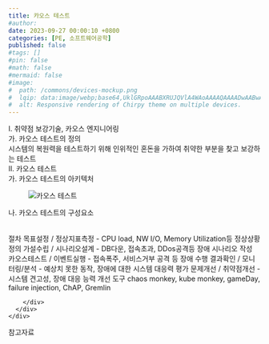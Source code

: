 ```yaml
---
title: 카오스 테스트
#author: 
date: 2023-09-27 00:00:10 +0800
categories: [PE, 소프트웨어공학]
published: false
#tags: []
#pin: false
#math: false
#mermaid: false
#image:
#  path: /commons/devices-mockup.png
#  lqip: data:image/webp;base64,UklGRpoAAABXRUJQVlA4WAoAAAAQAAAADwAABwAAQUxQSDIAAAARL0AmbZurmr57yyIiqE8oiG0bejIYEQTgqiDA9vqnsUSI6H+oAERp2HZ65qP/VIAWAFZQOCBCAAAA8AEAnQEqEAAIAAVAfCWkAALp8sF8rgRgAP7o9FDvMCkMde9PK7euH5M1m6VWoDXf2FkP3BqV0ZYbO6NA/VFIAAAA
#  alt: Responsive rendering of Chirpy theme on multiple devices.
---
```


<div class="post-wrap">
  <div class="para">
    <div class="para-title">
      I. 취약점 보강기술, 카오스 엔지니어링
    </div>
    <div class="para-cntnt">
      <div class="para">
        <div class="para-title">
          가. 카오스 테스트의 정의
        </div>
        <div class="para-cntnt">
            시스템의 복원력을 테스트하기 위해 인위적인 혼돈을 가하여 취약한 부분을 찾고 보강하는 테스트
        </div>
      </div>
    </div>
  </div>
  
  <div class="para">
    <div class="para-title">
      II. 카오스 테스트
    </div>
    <div class="para-cntnt">
      <div class="para">
        <div class="para-title">
          가. 카오스 테스트의 아키텍처
        </div>
        <div class="para-cntnt">
          <figure class="post-figure">
            <img src="/assets/img/posts/카오스-테스트.png" alt="카오스 테스트">
<!--            <figcaption>Source: Unveiling the Metaverse: Exploring Emerging Trends, Multifaceted Perspectives, and Future Challenges</figcaption>-->
          </figure>
        </div>
      </div>
      <div class="para">
        <div class="para-title">
          나. 카오스 테스트의 구성요소
        </div>
        <div class="para-cntnt">
          <table class="post-table">
          </table>
          절차
  목표설정 / 정상지표측정 - CPU load, NW I/O, Memory Utilization등 정상상황 정의 
  가설수립 / 시나리오설계 - DB다운, 접속초과, DDos공격등 장애 시나리오 작성 
  카오스테스트 / 이벤트실행 - 접속폭주, 서비스거부 공격 등 장애 수행 
  결과확인 / 모니터링/분석 - 예상치 못한 동작, 장애에 대한 시스템 대응력 평가 
  문제개선 / 취약점개선 - 시스템 견고성, 장애 대응 능력 개선
도구
  chaos monkey, kube monkey, gameDay, failure injection, ChAP, Gremlin

        </div>
      </div>
    </div>
  </div>

  <div class="refr-wrap">
    <div class="refr-title">
        참고자료
    </div>
    <ol class="refr-list">
    <!--    <li>(나현식, 최대선) <a target="_blank" href="https://scienceon.kisti.re.kr/commons/util/originalView.do?cn=JAKO202225948430499&oCn=JAKO202225948430499&dbt=JAKO&journal=NJOU00291864">메타버스 보안 위협 요소 및 대응 방안 검토</a></li>-->
    <!--    <li>(M. Uddin, S. Manickam, H. Ullah, M. Obaidat and A. Dandoush) <a target="_blank" href="https://ieeexplore.ieee.org/abstract/document/10138386">Unveiling the Metaverse: Exploring Emerging Trends, Multifaceted Perspectives, and Future Challenges</a></li>-->
    </ol>
  </div>
</div>
